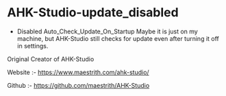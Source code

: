 # AHK-Studio-update_disabled

- Disabled Auto_Check_Update_On_Startup
Maybe it is just on my machine, but AHK-Studio still checks for update even after turning it off in settings.

Original Creator of AHK-Studio 

Website :- https://www.maestrith.com/ahk-studio/

Github  :- https://github.com/maestrith/AHK-Studio
